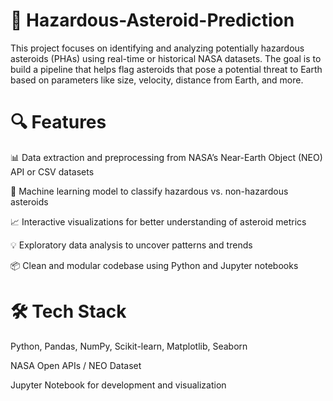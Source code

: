 # 🚀 Hazardous-Asteroid-Prediction

This project focuses on identifying and analyzing potentially hazardous asteroids (PHAs) using real-time or historical NASA datasets. The goal is to build a pipeline that helps flag asteroids that pose a potential threat to Earth based on parameters like size, velocity, distance from Earth, and more.

# 🔍 Features
📊 Data extraction and preprocessing from NASA’s Near-Earth Object (NEO) API or CSV datasets

🧠 Machine learning model to classify hazardous vs. non-hazardous asteroids

📈 Interactive visualizations for better understanding of asteroid metrics

💡 Exploratory data analysis to uncover patterns and trends

📦 Clean and modular codebase using Python and Jupyter notebooks

# 🛠 Tech Stack
Python, Pandas, NumPy, Scikit-learn, Matplotlib, Seaborn

NASA Open APIs / NEO Dataset

Jupyter Notebook for development and visualization
